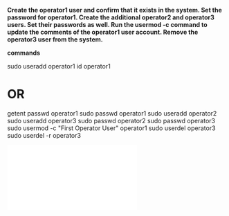 **Create the operator1 user and confirm that it exists in the
system. Set the password for operator1. Create the
additional operator2 and operator3 users. Set their
passwords as well. Run the usermod -c command to update
the comments of the operator1 user account. Remove
the operator3 user from the system.**


**commands**

sudo useradd operator1
id operator1
# OR
getent passwd operator1
sudo passwd operator1
sudo useradd operator2
sudo useradd operator3
sudo passwd operator2
sudo passwd operator3
sudo usermod -c "First Operator User" operator1
sudo userdel operator3
sudo userdel -r operator3

![alt](imges/lab6.md)
